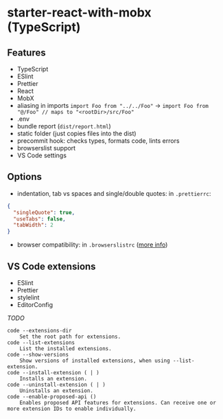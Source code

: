 # starter-react-with-mobx (TypeScript)

## Features

- TypeScript
- ESlint
- Prettier
- React
- MobX
- aliasing in imports `import Foo from "../../Foo"` -> `import Foo from "@/Foo" // maps to "<rootDir>/src/Foo"`
- .env
- bundle report (`dist/report.html`)
- static folder (just copies files into the dist)
- precommit hook: checks types, formats code, lints errors
- browserslist support
- VS Code settings

## Options

- indentation, tab vs spaces and single/double quotes: in `.prettierrc`:

```json
{
  "singleQuote": true,
  "useTabs": false,
  "tabWidth": 2
}
```

- browser compatibility: in `.browserslistrc` ([more info](https://github.com/browserslist/browserslist))

## VS Code extensions

- ESlint
- Prettier
- stylelint
- EditorConfig

_TODO_

```
code --extensions-dir
    Set the root path for extensions.
code --list-extensions
    List the installed extensions.
code --show-versions
    Show versions of installed extensions, when using --list-extension.
code --install-extension ( | )
    Installs an extension.
code --uninstall-extension ( | )
    Uninstalls an extension.
code --enable-proposed-api ()
    Enables proposed API features for extensions. Can receive one or more extension IDs to enable individually.
```
